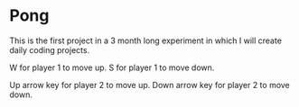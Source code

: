# Pong

This is the first project in a 3 month long experiment in which I will create daily coding projects.

W for player 1 to move up.
S for player 1 to move down.

Up arrow key for player 2 to move up.
Down arrow key for player 2 to move down.
